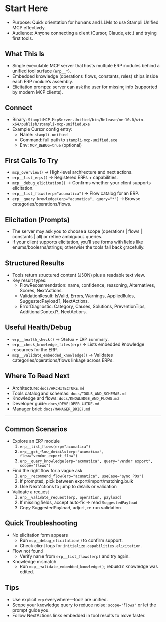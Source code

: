 # Start Here

- Purpose: Quick orientation for humans and LLMs to use Stampli Unified MCP effectively.
- Audience: Anyone connecting a client (Cursor, Claude, etc.) and trying first tools.

## What This Is
- Single executable MCP server that hosts multiple ERP modules behind a unified tool surface (`erp__*`).
- Embedded knowledge (operations, flows, constants, rules) ships inside each ERP module’s assembly.
- Elicitation prompts: server can ask the user for missing info (supported by modern MCP clients).

## Connect
- Binary: `StampliMCP.McpServer.Unified/bin/Release/net10.0/win-x64/publish/stampli-mcp-unified.exe`
- Example Cursor config entry:
  - Name: `stampli-unified`
  - Command: full path to `stampli-mcp-unified.exe`
  - Env: `MCP_DEBUG=true` (optional)

## First Calls To Try
- `mcp_overview()` → High-level architecture and next actions.
- `erp__list_erps()` → Registered ERPs + capabilities.
- `mcp__debug_elicitation()` → Confirms whether your client supports elicitation.
- `erp__list_flows(erp="acumatica")` → Flow catalog for an ERP.
- `erp__query_knowledge(erp="acumatica", query="*")` → Browse categories/operations/flows.

## Elicitation (Prompts)
- The server may ask you to choose a scope (operations | flows | constants | all) or refine ambiguous queries.
- If your client supports elicitation, you’ll see forms with fields like enums/booleans/strings; otherwise the tools fall back gracefully.

## Structured Results
- Tools return structured content (JSON) plus a readable text view.
- Key result types:
  - FlowRecommendation: name, confidence, reasoning, Alternatives, Scores, NextActions.
  - ValidationResult: IsValid, Errors, Warnings, AppliedRules, SuggestedPayload?, NextActions.
  - ErrorDiagnostic: Category, Causes, Solutions, PreventionTips, AdditionalContext?, NextActions.

## Useful Health/Debug
- `erp__health_check()` → Status + ERP summary.
- `erp__check_knowledge_files(erp)` → Lists embedded Knowledge resources for the ERP.
- `mcp__validate_embedded_knowledge()` → Validates categories/operations/flows linkage across ERPs.

## Where To Read Next
- Architecture: `docs/ARCHITECTURE.md`
- Tools catalog and schemas: `docs/TOOLS_AND_SCHEMAS.md`
- Knowledge and flows: `docs/KNOWLEDGE_AND_FLOWS.md`
- Developer guide: `docs/DEVELOPER_GUIDE.md`
- Manager brief: `docs/MANAGER_BRIEF.md`

---
## Common Scenarios
- Explore an ERP module
  1) `erp__list_flows(erp="acumatica")`
  2) `erp__get_flow_details(erp="acumatica", flow="vendor_export_flow")`
  3) `erp__query_knowledge(erp="acumatica", query="vendor export", scope="flows")`
- Find the right flow for a vague ask
  1) `erp__recommend_flow(erp="acumatica", useCase="sync POs")`
  2) If prompted, pick between export/import/matching/bulk
  3) Use NextActions to jump to details or validation
- Validate a request
  1) `erp__validate_request(erp, operation, payload)`
  2) If missing fields, accept auto‑fix → read `SuggestedPayload`
  3) Copy SuggestedPayload, adjust, re‑run validation

## Quick Troubleshooting
- No elicitation form appears
  - Run `mcp__debug_elicitation()` to confirm support.
  - Check client logs for `initialize.capabilities.elicitation`.
- Flow not found
  - Verify name from `erp__list_flows(erp)` and try again.
- Knowledge mismatch
  - Run `mcp__validate_embedded_knowledge()`; rebuild if knowledge was edited.

## Tips
- Use explicit `erp` everywhere—tools are unified.
- Scope your knowledge query to reduce noise: `scope="flows"` or let the prompt guide you.
- Follow NextActions links embedded in tool results to move faster.
